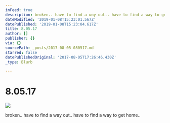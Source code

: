 ```yaml
---
inFeed: true
description: broken.. have to find a way out.. have to find a way to get home..
dateModified: '2019-01-08T15:23:01.567Z'
datePublished: '2019-01-08T15:23:04.617Z'
title: 8.05.17
author: []
publisher: {}
via: {}
sourcePath: _posts/2017-08-05-080517.md
starred: false
datePublishedOriginal: '2017-08-05T17:26:46.430Z'
_type: Blurb

---
```

# 8.05.17
![](https://the-grid-user-content.s3-us-west-2.amazonaws.com/9220b7f6-5c65-46d9-a431-4c50e2d7d363.jpg)

broken.. have to find a way out.. have to find a way to get home..